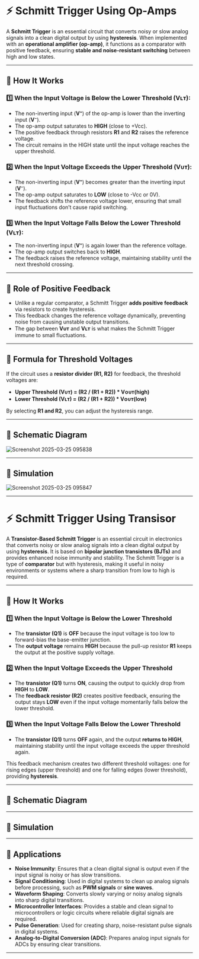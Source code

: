 # ⚡ Schmitt Trigger Using Op-Amps

A **Schmitt Trigger** is an essential circuit that converts noisy or slow analog signals into a clean digital output by using **hysteresis**. When implemented with an **operational amplifier (op-amp)**, it functions as a comparator with positive feedback, ensuring **stable and noise-resistant switching** between high and low states.

---

## 🔹 How It Works

### **1️⃣ When the Input Voltage is Below the Lower Threshold (Vʟᴛ):**
- The non-inverting input (**V⁺**) of the op-amp is lower than the inverting input (**V⁻**).
- The op-amp output saturates to **HIGH** (close to +Vcc).
- The positive feedback through resistors **R1** and **R2** raises the reference voltage.
- The circuit remains in the HIGH state until the input voltage reaches the upper threshold.

### **2️⃣ When the Input Voltage Exceeds the Upper Threshold (Vᴜᴛ):**
- The non-inverting input (**V⁺**) becomes greater than the inverting input (**V⁻**).
- The op-amp output saturates to **LOW** (close to -Vcc or 0V).
- The feedback shifts the reference voltage lower, ensuring that small input fluctuations don’t cause rapid switching.

### **3️⃣ When the Input Voltage Falls Below the Lower Threshold (Vʟᴛ):**
- The non-inverting input (**V⁺**) is again lower than the reference voltage.
- The op-amp output switches back to **HIGH**.
- The feedback raises the reference voltage, maintaining stability until the next threshold crossing.

---

## **🔹 Role of Positive Feedback**
- Unlike a regular comparator, a Schmitt Trigger **adds positive feedback** via resistors to create hysteresis.
- This feedback changes the reference voltage dynamically, preventing noise from causing unstable output transitions.
- The gap between **Vᴜᴛ** and **Vʟᴛ** is what makes the Schmitt Trigger immune to small fluctuations.

---

## **🔹 Formula for Threshold Voltages**
If the circuit uses a **resistor divider (R1, R2)** for feedback, the threshold voltages are:  
- **Upper Threshold (Vᴜᴛ) = (R2 / (R1 + R2)) * Vᴏᴜᴛ(high)**  
- **Lower Threshold (Vʟᴛ) = (R2 / (R1 + R2)) * Vᴏᴜᴛ(low)**  

By selecting **R1 and R2**, you can adjust the hysteresis range.

---

## 🔹 Schematic Diagram

![Screenshot 2025-03-25 095838](https://github.com/user-attachments/assets/4f886563-7a26-420f-906d-371ce1dd3d05)

---
## 🔹 Simulation

![Screenshot 2025-03-25 095847](https://github.com/user-attachments/assets/da19986e-5211-4d00-8b13-860f9572245e)

---

# ⚡ Schmitt Trigger Using Transisor

A **Transistor-Based Schmitt Trigger** is an essential circuit in electronics that converts noisy or slow analog signals into a clean digital output by using **hysteresis**. It is based on **bipolar junction transistors (BJTs)** and provides enhanced noise immunity and stability. The Schmitt Trigger is a type of **comparator** but with hysteresis, making it useful in noisy environments or systems where a sharp transition from low to high is required.

---

## 🔹 How It Works

### **1️⃣ When the Input Voltage is Below the Lower Threshold**
- The **transistor (Q1)** is **OFF** because the input voltage is too low to forward-bias the base-emitter junction.
- The **output voltage** remains **HIGH** because the pull-up resistor **R1** keeps the output at the positive supply voltage.

### **2️⃣ When the Input Voltage Exceeds the Upper Threshold**
- The **transistor (Q1)** turns **ON**, causing the output to quickly drop from **HIGH** to **LOW**.
- The **feedback resistor (R2)** creates positive feedback, ensuring the output stays **LOW** even if the input voltage momentarily falls below the lower threshold.

### **3️⃣ When the Input Voltage Falls Below the Lower Threshold**
- The **transistor (Q1)** turns **OFF** again, and the output **returns to HIGH**, maintaining stability until the input voltage exceeds the upper threshold again.

This feedback mechanism creates two different threshold voltages: one for rising edges (upper threshold) and one for falling edges (lower threshold), providing **hysteresis**.

---

## 🔹 Schematic Diagram


---

## 🔹 Simulation


---


## 🔹 Applications
- **Noise Immunity**: Ensures that a clean digital signal is output even if the input signal is noisy or has slow transitions.
- **Signal Conditioning**: Used in digital systems to clean up analog signals before processing, such as **PWM signals** or **sine waves**.
- **Waveform Shaping**: Converts slowly varying or noisy analog signals into sharp digital transitions.
- **Microcontroller Interfaces**: Provides a stable and clean signal to microcontrollers or logic circuits where reliable digital signals are required.
- **Pulse Generation**: Used for creating sharp, noise-resistant pulse signals in digital systems.
- **Analog-to-Digital Conversion (ADC)**: Prepares analog input signals for ADCs by ensuring clear transitions.

---




